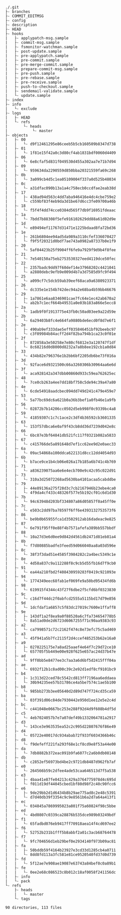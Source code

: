     ./.git
    ├- branches
    ├- COMMIT_EDITMSG
    ├- config
    ├- description
    ├- HEAD
    ├- hooks
    |   ├- applypatch-msg.sample
    |   ├- commit-msg.sample
    |   ├- fsmonitor-watchman.sample
    |   ├- post-update.sample
    |   ├- pre-applypatch.sample
    |   ├- pre-commit.sample
    |   ├- pre-merge-commit.sample
    |   ├- prepare-commit-msg.sample
    |   ├- pre-push.sample
    |   ├- pre-rebase.sample
    |   ├- pre-receive.sample
    |   ├- push-to-checkout.sample
    |   ├- sendemail-validate.sample
    |   └- update.sample
    ├- index
    ├- info
    |   └- exclude
    ├- logs
    |   ├- HEAD
    |   └- refs
    |       └- heads
    |           └- master
    ├- objects
    |   ├- 00
    |   |   └- d9f12461295e86ceeb5b5cb160509b8347d738
    |   ├- 01
    |   |   └- 1f81e15f42a0c3d80cf4ab1831bdf0060d4409
    |   ├- 06
    |   |   └- 6e8cfaf5d831f049530d455a302aa7e71b7d94
    |   ├- 09
    |   |   └- 959634da2290559d850bba20321559fa69c268
    |   ├- 0b
    |   |   └- 3a099cb4d5c1ea05109004f337a0d525b48034
    |   ├- 0c
    |   |   └- a31dfac090b13a1a4c758ecb0ccdfae2eab38d
    |   ├- 17
    |   |   ├- 438ad94d563c4dd7aba946416e4dc4cbe759e2
    |   |   └- c559bf83f4eb9da3d1be67d6cc3fe09700a46b
    |   ├- 18
    |   |   └- f5f4f4dd74cce0384d565f7db9f16951fdeaac
    |   ├- 1a
    |   |   └- 7bdd7b88308f5efe916102629dd88a61d02d9e
    |   ├- 1d
    |   |   └- e89494ef11767d31471e1225bdaad8fa72bd36
    |   ├- 1e
    |   |   ├- 261b6804ee94ad5da989a3110cfef336070427
    |   |   └- f9f5f20321d0bdf7ae743a0982a87337b0e1f9
    |   ├- 20
    |   |   └- 5af04423b25f9904ff6fe9a7929f9d9b4f8fee
    |   ├- 21
    |   |   └- 7e540150a75eb2753530327eed4119dce50fec
    |   ├- 22
    |   |   ├- 2357badc9dd97f60def14e37968202c4421041
    |   |   └- a2880debc9efb9e009d4b7a3d7585d9fc9f494
    |   ├- 25
    |   |   └- a099cf7c5dcb59ab39eef68aca9a6380923371
    |   ├- 26
    |   |   └- dc335e1e154b742dec94a2e68ba4b59bb46676
    |   ├- 29
    |   |   ├- 1a7861e6aa8346901cae7fc64e1ec42ab670a2
    |   |   └- ab2b7c1ecf664b49531a0e03b183a866e5ecc8
    |   ├- 2a
    |   |   └- 1adb9f0f1913775e43fb0c50ad03ee9a22d59e
    |   ├- 2b
    |   |   └- 6a29403b8fc4e664fa9880bde6ecd0f8d7e6f1
    |   ├- 2e
    |   |   ├- 490ab9ef333dae5eff035846451bf92beebc97
    |   |   └- c3f09984b84acff2d4f82ba794b1ca23c0f01e
    |   ├- 2f
    |   |   ├- 872858a3e50258e7e80cf6812e3a120747f1df
    |   |   └- 8c68216d0d8000d8232a7a8b8ee192cb1a0d84
    |   ├- 33
    |   |   └- 434b82e796376e1b2bb6bf2205db6be73f016a
    |   ├- 3d
    |   |   └- 92face6d9321500c66a3260306b30964aa6e6d
    |   ├- 3f
    |   |   └- aca928142a347dbb00860d933c59ea762625ec
    |   ├- 48
    |   |   └- 7ce0cb263a4ee7dd18bf758c5de94c39a47a80
    |   ├- 4e
    |   |   └- 6cde54918aadcbec094dd749d241c479e459e7
    |   ├- 53
    |   |   └- 5a77bc69dc6a621b0a36b3bef1a0fb46e1a9fb
    |   ├- 56
    |   |   └- 02872b7b14206cc0502d5eb998f0c9339bc4a8
    |   ├- 59
    |   |   └- 41859307c1c7c1ace2c3df4b36592cb3601335
    |   ├- 63
    |   |   └- 153f57dbca6e0af9f43cb8dd36d7239d042e8c
    |   ├- 66
    |   |   └- 6bc87e3bf64841db521fc117f0321b082a5833
    |   ├- 67
    |   |   └- c415766de5a891648d7ef1cc62ee9d2e0aec33
    |   ├- 6a
    |   |   └- 09ac54868a100ddca622131d8cc12dd4054d93
    |   ├- 6b
    |   |   └- b7ace9ce1b4cb06e026a17b185a6b741c4b769
    |   ├- 71
    |   |   └- a836239075aa6e6e4ecb700e9c42c95c022d91
    |   ├- 73
    |   |   └- 310a3d25072268ad5630ba4101acaa5cabddbe
    |   ├- 79
    |   |   ├- 44e89136a275f28d3c7cb2167946b23ebe4ca0
    |   |   └- 4f9da4cf433c48326f577e5b192cf01c6d1d30
    |   ├- 7b
    |   |   └- 94c63948d203bf334807a86d05857f0a45ff0e
    |   ├- 7c
    |   |   └- e503c2dd97ba78597f6ff6e4393132753573f6
    |   ├- 86
    |   |   └- be9b0b65955fca1d3502912ab16dadeac9e825
    |   ├- 87
    |   |   └- 6e791f95ff0e88f4b7571afefa389bb557bbdf
    |   ├- 88
    |   |   └- 10a27d3e6d0ee9d842d4561db2471d81eb81a4
    |   ├- 8b
    |   |   └- f7d80885badfe3feed59d066040aa8a03d596e
    |   ├- 8c
    |   |   └- 38f3f3dad51e4585f3984282c2a4bec5349c1e
    |   ├- 8e
    |   |   └- 4d58a837c9a112288f8c9cb5d55fb16d7f9cb0
    |   ├- 91
    |   |   └- ea44a218fbd2f408430959283f0419c921093e
    |   ├- 94
    |   |   └- 1774349eec68fab1ef069fe9a50bd95434fd6b
    |   ├- 98
    |   |   └- 619915f4344c43f27f6dbe2f5cfd6bf0323830
    |   ├- 9c
    |   |   └- c16d7f44dc2f0abfcd2555a5115bd17d79e856
    |   ├- 9d
    |   |   └- 1dcfdaf1a6857c5f83dc27019c7600e1ffaff8
    |   ├- 9e
    |   |   ├- 143df1a2f8ea9a0f88520a6c7fa734654778b5
    |   |   └- 8a51ad0de2d6723d6067255f71c90aa9383c93
    |   ├- a2
    |   |   └- ca7998571c72c2162f474c8e73efc75c5ad469
    |   ├- a3
    |   |   └- 45f941a5b7fc2115f2d4ccef485253b62e16a0
    |   ├- a9
    |   |   ├- 0278225175e7a8ad25aaef4e64f7c29d72ce10
    |   |   └- 657705f5b449e00e928f625e657ac24d37b47e
    |   ├- ad
    |   |   └- 9ff0bb5e8477ee3c7aa3a6d6bf5d2415fff04a
    |   ├- ae
    |   |   └- 6932f12b1c8ad00c39c2e92d1edf8cf9101bc9
    |   ├- b4
    |   |   ├- 1c313d22ced78c5542cd813ff7196aa6eddaea
    |   |   └- 30b94235ee57b31786ce4a5be7574c1ae5b100
    |   ├- b8
    |   |   └- 985bb273b3ee05640d2d89d747f724cd35ca59
    |   ├- ba
    |   |   └- 03f391d06c84de7930442e950d1ee12e5e2c4d
    |   ├- bc
    |   |   └- c441048e0667bc253e288f92d4d9f608b4df5d
    |   ├- c5
    |   |   └- 4eb7024057b7e7a07def49b1332064781a2917
    |   ├- d3
    |   |   └- 143ce3e963535ea52c2c995d22807676f86e49
    |   ├- d4
    |   |   └- 05722e40017dc934abab72f933f6034366b46c
    |   ├- d8
    |   |   └- f9defeff221fa293f68e1cf8cd9e8f53a44e00
    |   ├- da
    |   |   └- 7db8882b372eac091b9fa6077c2a6b0db08148
    |   ├- db
    |   |   └- c2852ef56973bd4be2c9721db8487d962fb7af
    |   ├- e0
    |   |   └- 264566b59c2dfee4ade53caa646513d7f5a538
    |   ├- e3
    |   |   ├- 4baa41e87fe04213c429a3764775978d4c695d
    |   |   └- f011d19df44045cbed1bf80d98f2c40c90fcc6
    |   ├- e6
    |   |   ├- 9de29bb2d1d6434b8b29ae775ad8c2e48c5391
    |   |   └- d7d40db39f3354c9c9e8561b6a2d7a64a413f1
    |   ├- ec
    |   |   └- 034845a7869995023a801f75a60824f98c5bbe
    |   ├- ed
    |   |   └- 4bd0807c0339ca28876b535dce989b03249bdf
    |   ├- f1
    |   |   └- 65fadbd076eb9417ff70918aea14f4cd697ee2
    |   ├- f6
    |   |   └- 52752b231b1fff5b8abbf2a01c3acb68764478
    |   ├- f7
    |   |   └- 9fc704656d1eb29bef0e2934140f973b09ac81
    |   ├- fa
    |   |   ├- 50bddb59f4164b23927e3cd33d1285cb4a0711
    |   |   └- 8dd8fd113a3fc581e81ce9520540fd37d0d739
    |   ├- fd
    |   |   └- 5f12ae7e908ae19087e63743a84bef0c0a89b1
    |   ├- fe
    |   |   └- 0ee2e68c086523c8b012c18af0058f241156dc
    |   ├- info
    |   └- pack
    └- refs
        ├- heads
        |   └- master
        └- tags
    
    90 directories, 113 files
